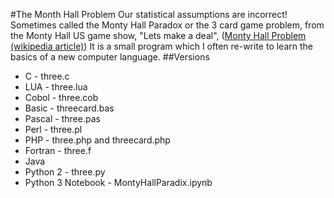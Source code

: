 #The Month Hall Problem
Our statistical assumptions are incorrect!
Sometimes called the Monty Hall Paradox or the 3 card game problem, from the Monty Hall US game show, "Lets make a deal",  ([Monty Hall Problem (wikipedia article)](https://en.wikipedia.org/wiki/Monty_Hall_problem))
It is a small program which I often re-write to learn the basics of a new computer language.
##Versions
+ C - three.c
+ LUA - three.lua
+ Cobol - three.cob
+ Basic - threecard.bas
+ Pascal - three.pas
+ Perl - three.pl
+ PHP - three.php and threecard.php
+ Fortran - three.f
+ Java
+ Python 2 - three.py
+ Python 3 Notebook - MontyHallParadix.ipynb

